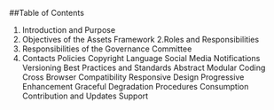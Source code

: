 ##Table of Contents

1. Introduction and Purpose
1.  Objectives of the Assets Framework
2.Roles and Responsibilities
1.  Responsibilities of the Governance Committee
2.  Contacts
Policies
Copyright
Language
Social Media
Notifications
Versioning
Best Practices and Standards
Abstract Modular Coding
Cross Browser Compatibility
Responsive Design
Progressive Enhancement
Graceful Degradation
Procedures
Consumption
Contribution and Updates
Support

